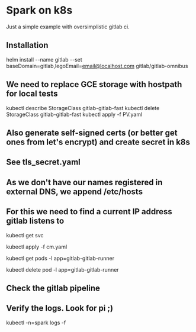 # Spark on k8s  
Just a simple example with oversimplistic gitlab ci.

## Installation
helm install --name gitlab --set baseDomain=gitlab,legoEmail=email@localhost.com gitlab/gitlab-omnibus

## We need to replace GCE storage with hostpath for local tests
kubectl describe StorageClass gitlab-gitlab-fast
kubectl delete StorageClass gitlab-gitlab-fast
kubectl apply -f PV.yaml

## Also generate self-signed certs (or better get ones from let's encrypt) and create secret in k8s
## See tls_secret.yaml

## As we don't have our names registered in external DNS, we append /etc/hosts
## For this we need to find a current IP address gitlab listens to 
kubectl get svc

kubectl apply -f cm.yaml

kubectl get pods -l app=gitlab-gitlab-runner

kubectl delete pod -l app=gitlab-gitlab-runner

## Check the gitlab pipeline

## Verify the logs. Look for pi ;)
kubectl -n=spark logs -f <driver-pod-name>

